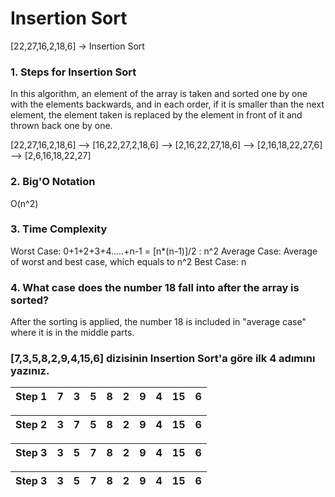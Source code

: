 # Insertion Sort 

[22,27,16,2,18,6] -> Insertion Sort

### 1. Steps for Insertion Sort

In this algorithm, an element of the array is taken and sorted one by one with the elements backwards, and in each order, if it is smaller than the next element, the element taken is replaced by the element in front of it and thrown back one by one.

[22,27,16,2,18,6] --> [16,22,27,2,18,6] --> [2,16,22,27,18,6] --> [2,16,18,22,27,6] --> [2,6,16,18,22,27]

### 2. Big'O Notation

O(n^2)

### 3. Time Complexity 

Worst Case: 0+1+2+3+4…..+n-1 = [n*(n-1)]/2 : n^2
Average Case: Average of worst and best case, which equals to n^2 
Best Case: n 

### 4. What case does the number 18 fall into after the array is sorted?

After the sorting is applied, the number 18 is included in "average case" where it is in the middle parts.

### [7,3,5,8,2,9,4,15,6] dizisinin Insertion Sort'a göre ilk 4 adımını yazınız.

|Step 1|7|3|5|8|2|9|4|15|6|
|------|-|-|-|-|-|-|-|- |-|

|Step 2|3|7|5|8|2|9|4|15|6|
|------|-|-|-|-|-|-|-|- |-|

|Step 3|3|5|7|8|2|9|4|15|6|
|------|-|-|-|-|-|-|-|- |-|

|Step 3|3|5|7|8|2|9|4|15|6|
|------|-|-|-|-|-|-|-|- |-|
